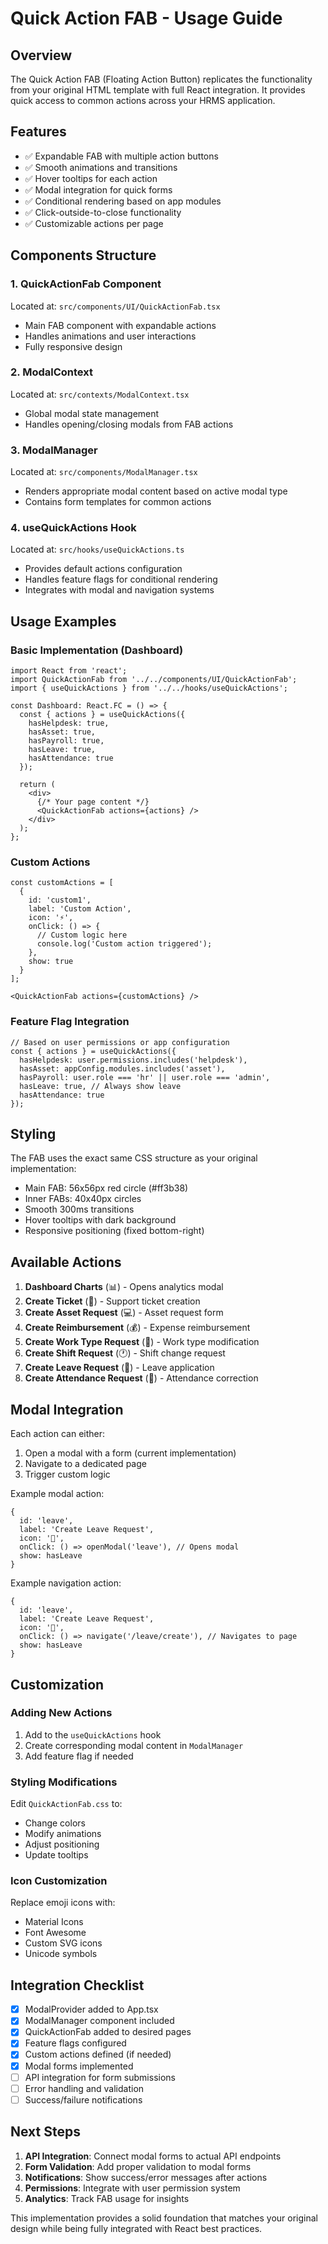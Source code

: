 # Quick Action FAB - Usage Guide

## Overview
The Quick Action FAB (Floating Action Button) replicates the functionality from your original HTML template with full React integration. It provides quick access to common actions across your HRMS application.

## Features
- ✅ Expandable FAB with multiple action buttons
- ✅ Smooth animations and transitions
- ✅ Hover tooltips for each action
- ✅ Modal integration for quick forms
- ✅ Conditional rendering based on app modules
- ✅ Click-outside-to-close functionality
- ✅ Customizable actions per page

## Components Structure

### 1. QuickActionFab Component
Located at: `src/components/UI/QuickActionFab.tsx`
- Main FAB component with expandable actions
- Handles animations and user interactions
- Fully responsive design

### 2. ModalContext
Located at: `src/contexts/ModalContext.tsx`
- Global modal state management
- Handles opening/closing modals from FAB actions

### 3. ModalManager
Located at: `src/components/ModalManager.tsx`
- Renders appropriate modal content based on active modal type
- Contains form templates for common actions

### 4. useQuickActions Hook
Located at: `src/hooks/useQuickActions.ts`
- Provides default actions configuration
- Handles feature flags for conditional rendering
- Integrates with modal and navigation systems

## Usage Examples

### Basic Implementation (Dashboard)
```tsx
import React from 'react';
import QuickActionFab from '../../components/UI/QuickActionFab';
import { useQuickActions } from '../../hooks/useQuickActions';

const Dashboard: React.FC = () => {
  const { actions } = useQuickActions({
    hasHelpdesk: true,
    hasAsset: true,
    hasPayroll: true,
    hasLeave: true,
    hasAttendance: true
  });

  return (
    <div>
      {/* Your page content */}
      <QuickActionFab actions={actions} />
    </div>
  );
};
```

### Custom Actions
```tsx
const customActions = [
  {
    id: 'custom1',
    label: 'Custom Action',
    icon: '⚡',
    onClick: () => {
      // Custom logic here
      console.log('Custom action triggered');
    },
    show: true
  }
];

<QuickActionFab actions={customActions} />
```

### Feature Flag Integration
```tsx
// Based on user permissions or app configuration
const { actions } = useQuickActions({
  hasHelpdesk: user.permissions.includes('helpdesk'),
  hasAsset: appConfig.modules.includes('asset'),
  hasPayroll: user.role === 'hr' || user.role === 'admin',
  hasLeave: true, // Always show leave
  hasAttendance: true
});
```

## Styling

The FAB uses the exact same CSS structure as your original implementation:
- Main FAB: 56x56px red circle (#ff3b38)
- Inner FABs: 40x40px circles
- Smooth 300ms transitions
- Hover tooltips with dark background
- Responsive positioning (fixed bottom-right)

## Available Actions

1. **Dashboard Charts** (📊) - Opens analytics modal
2. **Create Ticket** (🎫) - Support ticket creation
3. **Create Asset Request** (💻) - Asset request form
4. **Create Reimbursement** (💰) - Expense reimbursement
5. **Create Work Type Request** (💼) - Work type modification
6. **Create Shift Request** (🕐) - Shift change request
7. **Create Leave Request** (📅) - Leave application
8. **Create Attendance Request** (👤) - Attendance correction

## Modal Integration

Each action can either:
1. Open a modal with a form (current implementation)
2. Navigate to a dedicated page
3. Trigger custom logic

Example modal action:
```tsx
{
  id: 'leave',
  label: 'Create Leave Request',
  icon: '📅',
  onClick: () => openModal('leave'), // Opens modal
  show: hasLeave
}
```

Example navigation action:
```tsx
{
  id: 'leave',
  label: 'Create Leave Request',
  icon: '📅',
  onClick: () => navigate('/leave/create'), // Navigates to page
  show: hasLeave
}
```

## Customization

### Adding New Actions
1. Add to the `useQuickActions` hook
2. Create corresponding modal content in `ModalManager`
3. Add feature flag if needed

### Styling Modifications
Edit `QuickActionFab.css` to:
- Change colors
- Modify animations
- Adjust positioning
- Update tooltips

### Icon Customization
Replace emoji icons with:
- Material Icons
- Font Awesome
- Custom SVG icons
- Unicode symbols

## Integration Checklist

- [x] ModalProvider added to App.tsx
- [x] ModalManager component included
- [x] QuickActionFab added to desired pages
- [x] Feature flags configured
- [x] Custom actions defined (if needed)
- [x] Modal forms implemented
- [ ] API integration for form submissions
- [ ] Error handling and validation
- [ ] Success/failure notifications

## Next Steps

1. **API Integration**: Connect modal forms to actual API endpoints
2. **Form Validation**: Add proper validation to modal forms
3. **Notifications**: Show success/error messages after actions
4. **Permissions**: Integrate with user permission system
5. **Analytics**: Track FAB usage for insights

This implementation provides a solid foundation that matches your original design while being fully integrated with React best practices.
